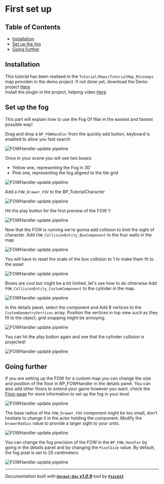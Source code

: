 # First set up

## Table of Contents

- [Installation](#installation)
- [Set up the fog](#set-up-the-fog)
- [Going further](#going-further)

## Installation

This tutorial has been realised in the `Tutorial/Maps/TutorialMap_Minimaps` map providen in the demo project.
If not done yet, download the Demo project [Here](https://github.com/gandoulf/LayeredFOW_Demo) <br />
Install the plugin in the project, helping video [Here](https://www.youtube.com/watch?v=BVz-TQKzHNY) <br />

## Set up the fog

This part will explain how to use the Fog Of War in the easiest and fastest possible way!

Drag and drop a `BP_FOWHandler` from the quickly add button, keyboard is enabled to allow you fast search

![FOWHandler update pipeline](../../assets/Tutorial/FirstSetUp/1_DragAndDropFOWHandler.png)

Once in your scene you will see two boxes:
- Yellow one, representing the Fog in 3D
- Pink one, representing the fog aligned to the tile grid

![FOWHandler update pipeline](../../assets/Tutorial/FirstSetUp/2_DragAndDropFOWHandler_Result.png)

Add a `FOW_Drawer_FOV` to the BP_TutorialCharacter

![FOWHandler update pipeline](../../assets/Tutorial/FirstSetUp/3_AddDrawerToTheCharacter.png)

Hit the play button for the first preview of the FOW !!

![FOWHandler update pipeline](../../assets/Tutorial/FirstSetUp/4_PlayGameWithFog.png)

Now that the FOW is running we're gonna add collision to limit the sight of character.
Add `FOW_CollisionEntity_BoxComponent` to the four walls in the map

![FOWHandler update pipeline](../../assets/Tutorial/FirstSetUp/5_AddCollisionToWall.png)

You will have to reset the scale of the box collision to 1 to make them fit to the asset

![FOWHandler update pipeline](../../assets/Tutorial/FirstSetUp/6_ResetCollisionScaleTo1.png)

Boxes are cool but might be a bit limited, let's see how to do otherwise
Add `FOW_CollisionEntity_CustomComponent` to the cylinder in the map.

![FOWHandler update pipeline](../../assets/Tutorial/FirstSetUp/7_AddCustomCollisionToWall.png)

In the details panel, select the component and Add 8 vertices to the `CustomGeometryVertices` array.
Position the vertices in top view such as they fit to the object, grid snapping might be annoying.

![FOWHandler update pipeline](../../assets/Tutorial/FirstSetUp/8_AddVerticesToYourCustomCollider.png)

You can hit the play button again and see that the cylinder collision is projected!

![FOWHandler update pipeline](../../assets/Tutorial/FirstSetUp/8.1_CollistionAreCasted.png)

## Going further

If you are setting up the FOW for a custom map you can change the size and position of the floor
in BP_FOWHandler in the details panel. You can also add other floors to extend your game however
you want. check the [](/book/Tutorials/)[Floor page](Floor_Verticality.md) for more information to set up the fog in your level.

![FOWHandler update pipeline](../../assets/Tutorial/FirstSetUp/9_AdapteTheFOWToYourGame.png)

The base radius of the `FOW_Drawer_FOV` component might be too small, don't hesitate to change it
in the actor holding the component. Modify the `DrawerRadius` value to provide a larger sight to your units.

![FOWHandler update pipeline](../../assets/Tutorial/FirstSetUp/10_ChangeRadiusSize.png)

You can change the fog precision of the FOW in the `BP_FOW_Handler` by going in the details panel
and by changing the `PixelSize` value. By default, the fog pixel is set to 25 centimeters

![FOWHandler update pipeline](../../assets/Tutorial/FirstSetUp/11_Chance_the_fog_precision.png)

---
_Documentation built with [**`Unreal-Doc` v1.0.9**](https://github.com/PsichiX/unreal-doc) tool by [**`PsichiX`**](https://github.com/PsichiX)_